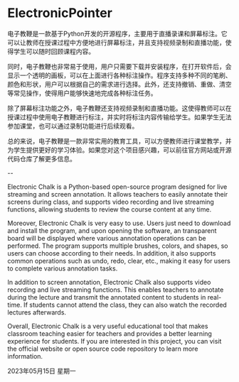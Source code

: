 # ElectronicPointer
电子教鞭是一款基于Python开发的开源程序，主要用于直播录课和屏幕标注。它可以让教师在授课过程中方便地进行屏幕标注，并且支持视频录制和直播功能，使得学生可以随时回顾课程内容。

同时，电子教鞭也非常易于使用，用户只需要下载并安装程序，在打开软件后，会显示一个透明的画板，可以在上面进行各种标注操作。程序支持多种不同的笔刷、颜色和形状，用户可以根据自己的需求进行选择。此外，还支持撤销、重做、清空等常见操作，使得用户能够快速地完成各种标注任务。

除了屏幕标注功能之外，电子教鞭还支持视频录制和直播功能。这使得教师可以在授课过程中使用电子教鞭进行标注，并实时将标注内容传输给学生。如果学生无法参加课堂，也可以通过录制功能进行后续观看。

总的来说，电子教鞭是一款非常实用的教育工具，可以方便教师进行课堂教学，并为学生提供更好的学习体验。如果您对这个项目感兴趣，可以前往官方网站或开源代码仓库了解更多信息。


--

Electronic Chalk is a Python-based open-source program designed for live streaming and screen annotation. It allows teachers to easily annotate their screens during class, and supports video recording and live streaming functions, allowing students to review the course content at any time.

Moreover, Electronic Chalk is very easy to use. Users just need to download and install the program, and upon opening the software, an transparent board will be displayed where various annotation operations can be performed. The program supports multiple brushes, colors, and shapes, so users can choose according to their needs. In addition, it also supports common operations such as undo, redo, clear, etc., making it easy for users to complete various annotation tasks.

In addition to screen annotation, Electronic Chalk also supports video recording and live streaming functions. This enables teachers to annotate during the lecture and transmit the annotated content to students in real-time. If students cannot attend the class, they can also watch the recorded lectures afterwards.

Overall, Electronic Chalk is a very useful educational tool that makes classroom teaching easier for teachers and provides a better learning experience for students. If you are interested in this project, you can visit the official website or open source code repository to learn more information.

2023年05月15日 星期一
